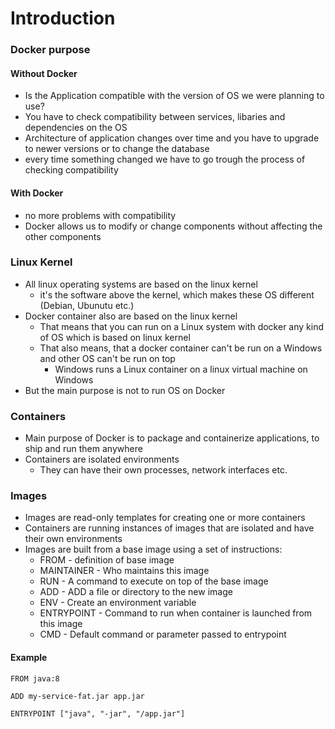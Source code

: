 # Introduction

### Docker purpose

#### Without Docker

* Is the Application compatible with the version of OS we were planning to use?
* You have to check compatibility between services, libaries and dependencies on the OS
* Architecture of application changes over time and you have to upgrade to newer versions or to change the database
* every time something changed we have to go trough the process of checking compatibility

#### With Docker

* no more problems with compatibility
* Docker allows us to modify or change components without affecting the other components

### Linux Kernel

* All linux operating systems are based on the linux kernel
  * it's the software above the kernel, which makes these OS different (Debian, Ubunutu etc.)
* Docker container also are based on the linux kernel
  * That means that you can run on a Linux system with docker any kind of OS which is based on linux kernel
  * That also means, that a docker container can't be run on a Windows and other OS can't be run on top
    * Windows runs a Linux container on a linux virtual machine on Windows
* But the main purpose is not to run OS on Docker

### Containers

* Main purpose of Docker is to package and containerize applications, to ship and run them anywhere
* Containers are isolated environments
  * They can have their own processes, network interfaces etc.

### Images

* Images are read-only templates for creating one or more containers
* Containers are running instances of images that are isolated and have their own environments
* Images are built from a base image using a set of instructions:
  * FROM - definition of base image
  * MAINTAINER - Who maintains this image
  * RUN - A command to execute on top of the base image
  * ADD - ADD a file or directory to the new image
  * ENV - Create an environment variable
  * ENTRYPOINT - Command to run when container is launched from this image
  * CMD - Default command or parameter passed to entrypoint

#### Example

`FROM java:8`

`ADD my-service-fat.jar app.jar`

`ENTRYPOINT ["java", "-jar", "/app.jar"]`

